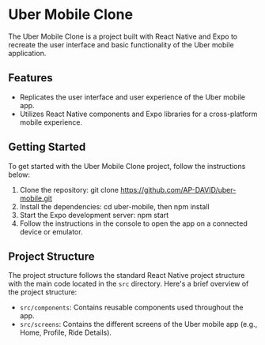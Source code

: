 # Uber Mobile Clone

The Uber Mobile Clone is a project built with React Native and Expo to recreate the user interface and basic functionality of the Uber mobile application.

## Features

- Replicates the user interface and user experience of the Uber mobile app.
- Utilizes React Native components and Expo libraries for a cross-platform mobile experience.

## Getting Started

To get started with the Uber Mobile Clone project, follow the instructions below:

1. Clone the repository: git clone https://github.com/AP-DAVID/uber-mobile.git
2. Install the dependencies: cd uber-mobile, then npm install 
3. Start the Expo development server: npm start 
4. Follow the instructions in the console to open the app on a connected device or emulator.

## Project Structure

The project structure follows the standard React Native project structure with the main code located in the `src` directory. Here's a brief overview of the project structure:

- `src/components`: Contains reusable components used throughout the app.
- `src/screens`: Contains the different screens of the Uber mobile app (e.g., Home, Profile, Ride Details).




   



